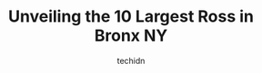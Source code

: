 ---
layout: ampstory
image: https://i0.wp.com/www.depkes.org/wp-content/uploads/2023/06/ross-0-in-bronx-ny-1685966083.jpeg?resize=640,853
author: techidn
featured: false
description: Discover the impressive array of Ross options in Bronx NY, where you can find 10 of the largest Ross establishments in the area. From renowned classics to hidden gems, Bronx NY offers a dive
title: Unveiling the 10 Largest Ross in Bronx NY
cover:
   title: Unveiling the 10 Largest Ross in Bronx NY
   subtitle: Rickpate
   background: https://www.depkes.org/wp-content/uploads/2023/06/ross-0-in-bronx-ny-1685966083.jpeg

pages: 
 - layout: thirds
   top: <h1>#1 T.J. Maxx</h1>
   bottom: "<p>This place is great. The cashiers are extremely friendly. You find some great deals at this store. I would definitely recommend that people go here</p>"
   background: https://www.depkes.org/wp-content/uploads/2023/06/ross-1-in-bronx-ny-1685966083.jpeg
   backgroundblur: true
 - layout: thirds
   top: <h1>#2 Dresses For Less</h1>
   bottom: "<p>36 S 5th Ave, Mt Vernon, NY 10550, United States</p>"
   background: https://www.depkes.org/wp-content/uploads/2023/06/ross-2-in-bronx-ny-1685966084.jpeg
   cta:
      link: https://www.depkes.org/blog/unveiling-the-10-largest-ross-in-bronx-ny/
      text: Unveiling the 10 Largest Ross in Bronx NY
 - layout: thirds
   top: <h1>#3 ROSS DECORATIONS</h1>
   bottom: "<p>744 Allerton Ave, Bronx, NY 10467, United States</p>"
   background: https://www.depkes.org/wp-content/uploads/2023/06/ross-3-in-bronx-ny-1685966084.jpeg
   cta:
      link: https://www.depkes.org/blog/unveiling-the-10-largest-ross-in-bronx-ny/
      text: Unveiling the 10 Largest Ross in Bronx NY
 - layout: thirds
   top: <h1>#4 Less Clothing Bronx</h1>
   bottom: "<p>2484 Grand Concourse, Bronx, NY 10458, United States</p>"
   background: https://images.unsplash.com/photo-1518640467707-6811f4a6ab73?ixlib=rb-4.0.3&ixid=MnwxMjA3fDB8MHxwaG90by1wYWdlfHx8fGVufDB8fHx8&auto=format&fit=crop&w=640&h=853&q=80
   cta:
      link: https://www.depkes.org/blog/unveiling-the-10-largest-ross-in-bronx-ny/
      text: Unveiling the 10 Largest Ross in Bronx NY
 - layout: thirds
   top: <h1>#5 Dr. Todd K. Ross, DDS</h1>
   bottom: "<p>505 Claremont Pkwy, Bronx, NY 10457, United States</p>"
   background: https://images.unsplash.com/photo-1561679660-d00ee1e0dc8e?ixlib=rb-4.0.3&ixid=MnwxMjA3fDB8MHxwaG90by1wYWdlfHx8fGVufDB8fHx8&auto=format&fit=crop&w=640&h=853&q=80
   cta:
      link: https://www.depkes.org/blog/unveiling-the-10-largest-ross-in-bronx-ny/
      text: Unveiling the 10 Largest Ross in Bronx NY
 - layout: thirds
   top: <h1>#6 Ross-Roden Funeral Services, LLC</h1>
   bottom: "<p>725 E Gun Hill Rd, Bronx, NY 10467, United States</p>"
   background: https://images.unsplash.com/photo-1604871000636-074fa5117945?ixlib=rb-4.0.3&ixid=MnwxMjA3fDB8MHxwaG90by1wYWdlfHx8fGVufDB8fHx8&auto=format&fit=crop&w=640&h=853&q=80
   cta:
      link: https://www.depkes.org/blog/unveiling-the-10-largest-ross-in-bronx-ny/
      text: Unveiling the 10 Largest Ross in Bronx NY
 - layout: thirds
   top: <h1>#7 Randy B. Ross, MD</h1>
   bottom: "<p>2300 Westchester Ave # 304, Bronx, NY 10462, United States</p>"
   background: https://images.unsplash.com/photo-1541356665065-22676f35dd40?ixlib=rb-4.0.3&ixid=MnwxMjA3fDB8MHxwaG90by1wYWdlfHx8fGVufDB8fHx8&auto=format&fit=crop&w=640&h=853&q=80
   cta:
      link: https://www.depkes.org/blog/unveiling-the-10-largest-ross-in-bronx-ny/
      text: Unveiling the 10 Largest Ross in Bronx NY
 - layout: thirds
   middle: Continue reading...
   background: https://images.unsplash.com/photo-1632260260864-caf7fde5ec36?ixlib=rb-4.0.3&ixid=MnwxMjA3fDB8MHxwaG90by1wYWdlfHx8fGVufDB8fHx8&auto=format&fit=crop&w=640&h=853&q=80
   cta:
      link: https://www.depkes.org/blog/unveiling-the-10-largest-ross-in-bronx-ny/
      text: Unveiling the 10 Largest Ross in Bronx NY
      
---